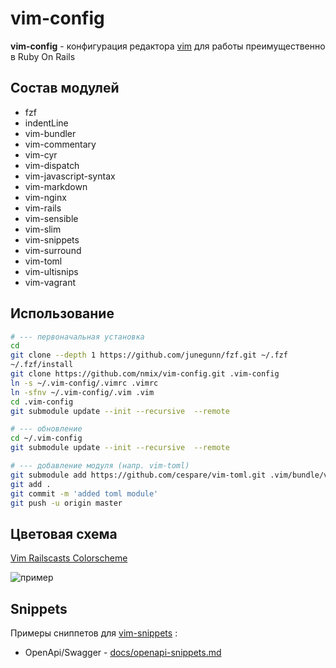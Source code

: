 # vim-config

**vim-config** - конфигурация редактора [vim](https://vim8.org) для работы преимущественно в Ruby On Rails

## Состав модулей

* fzf
* indentLine
* vim-bundler
* vim-commentary
* vim-cyr
* vim-dispatch
* vim-javascript-syntax
* vim-markdown
* vim-nginx
* vim-rails
* vim-sensible
* vim-slim
* vim-snippets
* vim-surround
* vim-toml
* vim-ultisnips
* vim-vagrant

## Использование

```bash
# --- первоначальная установка
cd
git clone --depth 1 https://github.com/junegunn/fzf.git ~/.fzf
~/.fzf/install
git clone https://github.com/nmix/vim-config.git .vim-config
ln -s ~/.vim-config/.vimrc .vimrc
ln -sfnv ~/.vim-config/.vim .vim
cd .vim-config
git submodule update --init --recursive  --remote

# --- обновление
cd ~/.vim-config
git submodule update --init --recursive  --remote

# --- добавление модуля (напр. vim-toml)
git submodule add https://github.com/cespare/vim-toml.git .vim/bundle/vim-toml
git add .
git commit -m 'added toml module'
git push -u origin master
```

## Цветовая схема

[Vim Railscasts Colorscheme](https://github.com/jpo/vim-railscasts-theme)

![пример](https://clck.ru/gcVfn)

## Snippets

Примеры сниппетов для [vim-snippets](https://github.com/honza/vim-snippetsффaa:aA:i:) :

* OpenApi/Swagger - [docs/openapi-snippets.md](docs/openapi-snippets.md)

